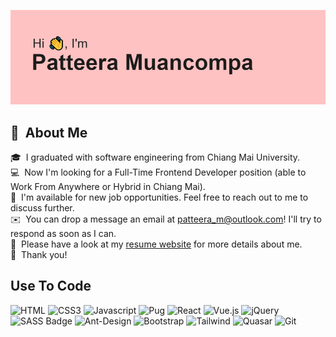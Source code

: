 ![headerImage](/header.png)

## 👩 &nbsp;About Me

🎓 &nbsp;I graduated with software engineering from Chiang Mai University.\
💻 &nbsp;Now I'm looking for a Full-Time Frontend Developer position (able to Work From Anywhere or Hybrid in Chiang Mai).\
💬 &nbsp;I'm available for new job opportunities. Feel free to reach out to me to discuss further.\
✉️ &nbsp;You can drop a message an email at patteera_m@outlook.com! I'll try to respond as soon as I can.\
📄 &nbsp;Please have a look at my [resume website](https://patteera-mu-portfolio.netlify.app/) for more details about me.\
🙏 &nbsp;Thank you!

## Use To Code
![HTML](https://img.shields.io/badge/HTML5-E34F26?style=for-the-badge&logo=html5&logoColor=white)
![CSS3](https://img.shields.io/badge/CSS3-1572B6?style=for-the-badge&logo=css3&logoColor=white)
![Javascript](https://img.shields.io/badge/Javascript-F0DB4F?style=for-the-badge&labelColor=black&logo=javascript&logoColor=F0DB4F)
![Pug](https://img.shields.io/badge/Pug-FFF?style=for-the-badge&logo=pug&logoColor=A86454)
![React](https://img.shields.io/badge/-React-61DBFB?style=for-the-badge&labelColor=black&logo=react&logoColor=61DBFB)
![Vue.js](https://img.shields.io/badge/vuejs-%2335495e.svg?style=for-the-badge&logo=vuedotjs&logoColor=%234FC08D)
![jQuery](https://img.shields.io/badge/jquery-%230769AD.svg?style=for-the-badge&logo=jquery&logoColor=white)
![SASS Badge](https://img.shields.io/badge/Sass-CC6699?style=for-the-badge&logo=sass&logoColor=white)
![Ant-Design](https://img.shields.io/badge/AntDesign-0170FE?style=for-the-badge&logo=antdesign&logoColor=white)
![Bootstrap](https://img.shields.io/badge/Bootstrap-563D7C?style=for-the-badge&logo=bootstrap&logoColor=white)
![Tailwind](https://img.shields.io/badge/Tailwind_CSS-092749?style=for-the-badge&logo=tailwindcss&logoColor=06B6D4&labelColor=000000)
![Quasar](https://img.shields.io/badge/Quasar-16B7FB?style=for-the-badge&logo=quasar&logoColor=black)
![Git](https://img.shields.io/badge/Git-F05032?style=for-the-badge&logo=git&logoColor=white)
